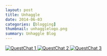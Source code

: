 ```yaml
---
layout: post
title: Unhaggle
date: 2014-06-03
categories: [blogging]
thumbnail: unhagglelogo.png
summary: Unhaggle Blog 
---
```


<a class="zoom" rel="gallery" href="{{ site.url }}/images/questchat - How to Know if He’s The One.png">
  <img alt="QuestChat 1" src="{{ site.url }}/images/questchat - How to Know if He’s The One.png"/>
</a>

<a class="zoom" rel="gallery" href="{{ site.url }}/images/questchat - Is an Open Relationship for Me.png">
  <img alt="QuestChat 2" src="{{ site.url }}/images/questchat - Is an Open Relationship for Me.png"/>
</a>

<a class="zoom" rel="gallery" href="{{ site.url }}/images/questchat - 5 Cheap Date Ideas That Don't Seem Cheap.png">
  <img alt="QuestChat 3" src="{{ site.url }}/images/questchat - 5 Cheap Date Ideas That Don't Seem Cheap.png"/>
</a>